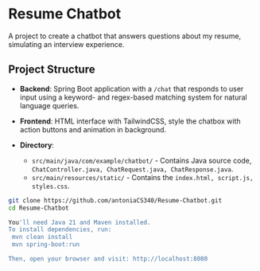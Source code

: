 # Resume Chatbot

A project to create a chatbot that answers questions about my resume, simulating an interview experience.

## Project Structure
- **Backend**: Spring Boot application with a `/chat` that responds to user input using a keyword- and regex-based matching system for natural language queries.

- **Frontend**: HTML interface with TailwindCSS, style the chatbox with action buttons and animation in background.
- **Directory**:
  - `src/main/java/com/example/chatbot/` - Contains Java source code, `ChatController.java, ChatRequest.java, ChatResponse.java`.
  - `src/main/resources/static/` - Contains the `index.html, script.js, styles.css`.

```bash
git clone https://github.com/antoniaCS340/Resume-Chatbot.git
cd Resume-Chatbot

You'll need Java 21 and Maven installed. 
To install dependencies, run:
 mvn clean install
 mvn spring-boot:run

Then, open your browser and visit: http://localhost:8080
